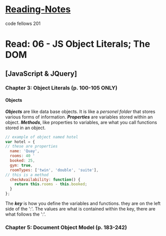 # [Reading-Notes](https://alsosteve.github.io/reading-notes/)
code fellows 201

# Read: 06 - JS Object Literals; The DOM

## [JavaScript & JQuery]

### Chapter 3: Object Literals (p. 100-105 ONLY)

#### Objects
**_Objects_** are like data base objects. It is like a _personel folder_ that stores various forms of information. 
**_Properties_** are variables stored within an object.
**_Methods_**, like properties to variables, are what you call functions stored in an object.

``` javaScript
// example of object named hotel
var hotel = {
// these are properties
  name: 'Quay',
  rooms: 40 '
  booked: 25,
  gym: true,
  roomTypes: ['twin', 'double', 'suite'],
// this is a method
  checkAvailability: function() {
    return this.rooms - this.booked;
  }
};
```
The **_key_** is how you define the variables and functions. they are on the left side of the ':'.
The values are what is contained within the key, there are what follows the ':'.

#### 

### Chapter 5: Document Object Model (p. 183-242)